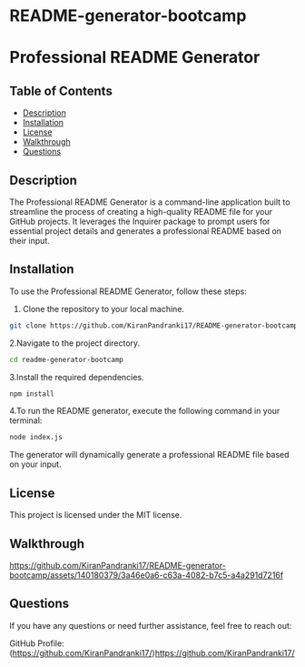 # README-generator-bootcamp

# Professional README Generator

## Table of Contents

- [Description](#description)
- [Installation](#installation)
- [License](#license)
- [Walkthrough](#Walkthrough)
- [Questions](#questions)

## Description

The Professional README Generator is a command-line application built to streamline the process of creating a high-quality README file for your GitHub projects. It leverages the Inquirer package to prompt users for essential project details and generates a professional README based on their input.

## Installation

To use the Professional README Generator, follow these steps:

1. Clone the repository to your local machine.

```bash
git clone https://github.com/KiranPandranki17/README-generator-bootcamp
```
2.Navigate to the project directory.
```bash
cd readme-generator-bootcamp
```
3.Install the required dependencies.
```bash
npm install
```
4.To run the README generator, execute the following command in your terminal:
```bash
node index.js
```
The generator will dynamically generate a professional README file based on your input.

## License
This project is licensed under the MIT license.

## Walkthrough
https://github.com/KiranPandranki17/README-generator-bootcamp/assets/140180379/3a46e0a6-c63a-4082-b7c5-a4a291d7216f

## Questions
If you have any questions or need further assistance, feel free to reach out:

GitHub Profile: (https://github.com/KiranPandranki17/)https://github.com/KiranPandranki17/

